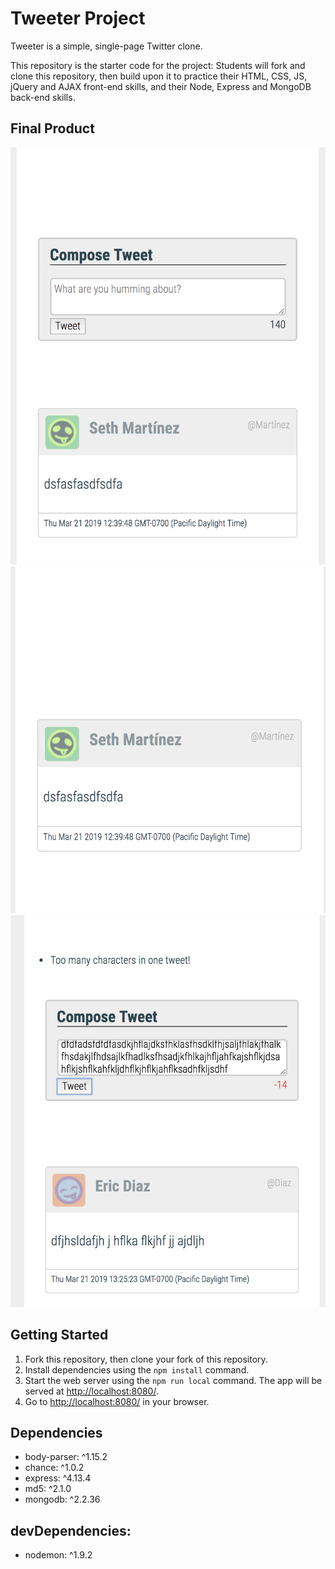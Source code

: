 # Tweeter Project

Tweeter is a simple, single-page Twitter clone.

This repository is the starter code for the project: Students will fork and clone this repository, then build upon it to practice their HTML, CSS, JS, jQuery and AJAX front-end skills, and their Node, Express and MongoDB back-end skills.


## Final Product

!["screenshort of Tweet Box toggled on"](https://github.com/boksul/tweeter/blob/master/screenshots/Screen%20Shot%202019-03-21%20at%201.24.16%20PM.png)
!["screenshort of Tweet Box toggled off"](https://github.com/boksul/tweeter/blob/master/screenshots/Screen%20Shot%202019-03-21%20at%201.24.35%20PM.png)
!["screenshort of front page when too many characters are trying to get TWEETED"](https://github.com/boksul/tweeter/blob/master/screenshots/Screen%20Shot%202019-03-21%20at%201.27.52%20PM.png)

## Getting Started

1. Fork this repository, then clone your fork of this repository.
2. Install dependencies using the `npm install` command.
3. Start the web server using the `npm run local` command. The app will be served at <http://localhost:8080/>.
4. Go to <http://localhost:8080/> in your browser.

## Dependencies

- body-parser: ^1.15.2
- chance: ^1.0.2
- express: ^4.13.4
- md5: ^2.1.0
- mongodb: ^2.2.36

## devDependencies:
- nodemon: ^1.9.2